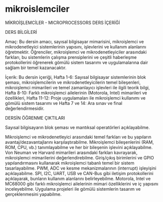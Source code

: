 # mikroislemciler

MİKROİŞLEMCİLER - MICROPROCESSORS DERS İÇERİĞİ

DERS BİLGİLERİ   

Amaç: Bu dersin amacı,  sayısal bilgisayar mimarisini, mikroişlemci ve mikrodenetleyici sistemlerinin yapısını, işlevlerini ve kullanım alanlarını öğretmektir. Öğrenciler, mikroişlemci ve mikrodenetleyiciler arasındaki farkları, bu sistemlerin çalışma prensiplerini ve çeşitli haberleşme protokollerini öğrenerek gömülü sistem tasarımı ve uygulamalarına dair sağlam bir temel kazanacaktır.   

İçerik:  Bu dersin içeriği, Hafta 1-6: Sayısal bilgisayar sistemlerinin blok şeması, mikroişlemcilerin ve mikrodenetleyicilerin temel bileşenleri, mikroişlemci mimarileri ve temel zamanlayıcı işlevleri ile ilgili teorik bilgi, Hafta 8-10: Farklı mikroişlemci ailelerinin (Motorola, Intel) mimarileri ve özellikleri, Hafta 11-12: Proje uygulamaları ile mikroişlemci kullanımı ve gömülü sistem tasarımı ve  Hafta 7 ve 14: Ara sınav ve final değerlendirmesidir.

DERSİN ÖĞRENME ÇIKTILARI

Sayısal bilgisayarın blok şeması ve mantıksal operatörleri açıklayabilme.

Mikroişlemci ve mikrodenetleyici arasındaki temel farkları ve bu yapıların avantaj/dezavantajlarını karşılaştırabilme.
Mikroişlemci bileşenlerini (RAM, ROM, CPU, vb.) tanımlayabilme ve her bir bileşenin işlevini açıklayabilme.
Von Neuman ve Harvard mimarileri arasındaki farkları kavrayarak, mikroişlemci mimarilerini değerlendirebilme.
Giriş/çıkış birimlerini ve GPIO yapılandırmasını kullanarak mikroişlemci tabanlı temel bir sistem tasarlayabilme.
PWM, ADC ve kesme mekanizmalarının (interrupt) işleyişini açıklayabilme.
SPI, I2C, UART, USB ve CAN-Bus gibi iletişim protokollerini açıklayarak, bunların kullanım alanlarını belirleyebilme.
Motorola, Intel ve MC68000 gibi farklı mikroişlemci ailelerinin mimari özelliklerini ve iç yapısını inceleyebilme.
Uygulama projeleri ile gömülü sistemlerin tasarım ve gerçeklenmesini yapabilme.
